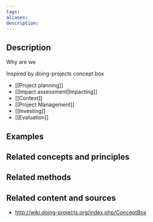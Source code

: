 ```yaml
---
tags: 
aliases: 
description:
---
```


## Description
Why are we 

Inspired by doing-projects concept box
- [[Project planning]]
- [[Impact assessment|Impacting]]
- [[Context]]
- [[Project Management]]
- [[Investing]]
- [[Evaluation]]

## Examples 


## Related concepts and principles


## Related methods


## Related content and sources
- http://wiki.doing-projects.org/index.php/ConceptBox